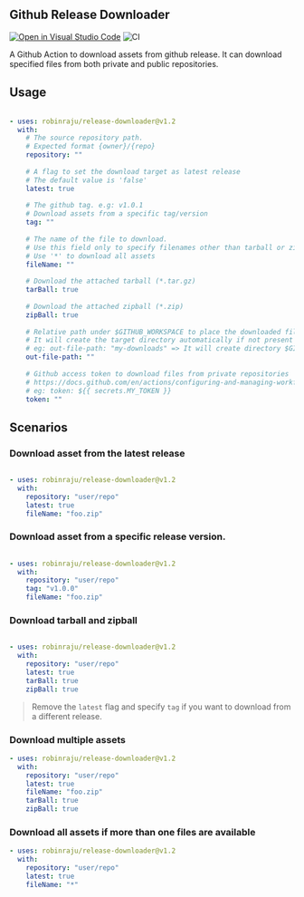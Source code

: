 ## Github Release Downloader

[![Open in Visual Studio Code](https://open.vscode.dev/badges/open-in-vscode.svg)](https://open.vscode.dev/robinraju/release-downloader)
![CI](https://github.com/robinraju/release-downloader/workflows/CI/badge.svg)

A Github Action to download assets from github release. It can download specified files from both private and public repositories.

## Usage

```yaml

- uses: robinraju/release-downloader@v1.2
  with: 
    # The source repository path.
    # Expected format {owner}/{repo}
    repository: ""
    
    # A flag to set the download target as latest release
    # The default value is 'false'
    latest: true
    
    # The github tag. e.g: v1.0.1
    # Download assets from a specific tag/version
    tag: ""
    
    # The name of the file to download.
    # Use this field only to specify filenames other than tarball or zipball, if any.
    # Use '*' to download all assets
    fileName: ""
    
    # Download the attached tarball (*.tar.gz)
    tarBall: true
    
    # Download the attached zipball (*.zip)
    zipBall: true
    
    # Relative path under $GITHUB_WORKSPACE to place the downloaded file(s)
    # It will create the target directory automatically if not present
    # eg: out-file-path: "my-downloads" => It will create directory $GITHUB_WORKSPACE/my-downloads
    out-file-path: ""
    
    # Github access token to download files from private repositories
    # https://docs.github.com/en/actions/configuring-and-managing-workflows/creating-and-storing-encrypted-secrets
    # eg: token: ${{ secrets.MY_TOKEN }}
    token: ""
```

## Scenarios

### Download asset from the latest release

```yaml

- uses: robinraju/release-downloader@v1.2
  with:
    repository: "user/repo"
    latest: true
    fileName: "foo.zip"
```

### Download asset from a specific release version.

```yaml

- uses: robinraju/release-downloader@v1.2
  with:
    repository: "user/repo"
    tag: "v1.0.0"
    fileName: "foo.zip"
```

### Download tarball and zipball

```yaml

- uses: robinraju/release-downloader@v1.2
  with:
    repository: "user/repo"
    latest: true
    tarBall: true
    zipBall: true
```
> Remove the `latest` flag and specify `tag` if you want to download from a different release.

### Download multiple assets

```yaml
- uses: robinraju/release-downloader@v1.2
  with:
    repository: "user/repo"
    latest: true
    fileName: "foo.zip"
    tarBall: true
    zipBall: true
```

### Download all assets if more than one files are available

```yaml
- uses: robinraju/release-downloader@v1.2
  with:
    repository: "user/repo"
    latest: true
    fileName: "*"
```
